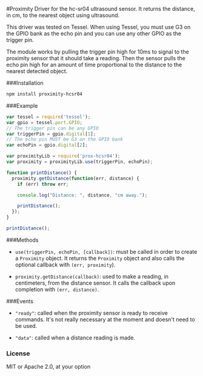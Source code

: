 #Proximity
Driver for the hc-sr04 ultrasound sensor. It returns the distance, in cm, to the nearest object using ultrasound. 

This driver was tested on Tessel. When using Tessel, you must use G3 on the GPIO bank as the echo pin and you can use any other GPIO as the trigger pin.

The module works by pulling the trigger pin high for 10ms to signal to the proximity sensor that it should take a reading. Then the sensor pulls the echo pin high for an amount of time proportional to the distance to the nearest detected object. 

###Installation
```sh
npm install proximity-hcsr04
```

###Example
```js
var tessel = require('tessel');
var gpio = tessel.port.GPIO;
// The trigger pin can be any GPIO
var triggerPin = gpio.digital[1];
// The echo pin MUST be G3 on the GPIO bank
var echoPin = gpio.digital[2];

var proximityLib = require('prox-hcsr04');
var proximity = proximityLib.use(triggerPin, echoPin);

function printDistance() {
  proximity.getDistance(function(err, distance) {
    if (err) throw err;

    console.log("Distance: ", distance, "cm away.");

    printDistance();
  });
}

printDistance();
```

###Methods

* ```use(triggerPin, echoPin, [callback])```: must be called in order to create a `Proximity` object. It returns the `Proximity` object and also calls the optional callback with `(err, proximity`). 

* ```proximity.getDistance(callback)```: used to make a reading, in centimeters, from the distance sensor. It calls the callback upon completion with `(err, distance)`. 

###Events

* ```"ready"```: called when the proximity sensor is ready to receive commands. It's not really necessary at the moment and doesn't need to be used.

* ```"data"```: called when a distance reading is made.


### License
MIT or Apache 2.0, at your option  

